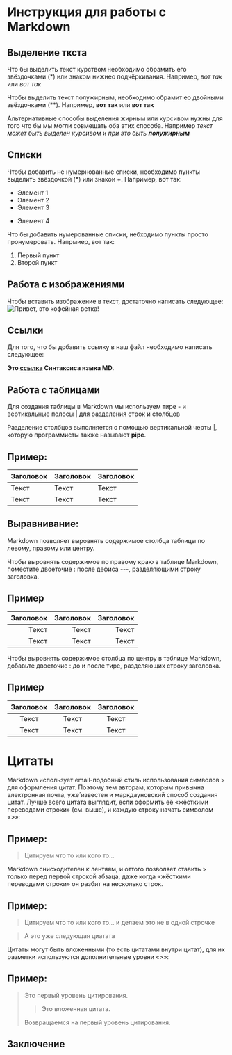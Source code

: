 # Инструкция для работы с Markdown

## Выделение ткста
Что бы выделить текст курством необходимо обрамить его звёздочками (*) или знаком нижнео подчёркивания. Например, *вот так* или _вот так_

Чтобы выделить текст полужирным, необходимо обрамит ео двойными звёздочками (**).
Например, **вот так** или __вот так__

Альтернативные способы выделения жирным или курсивом нужны для того что бы мы могли совмещать оба этих способа. Например _текст может быть выделен курсивом и при это быть **полужирным**_
## Списки

Чтобы добавить не нумернованные списки, необходимо пункты выделить звёздочкой (*) или знакои +.
Например, вот так:
* Элемент 1
* Элемент 2
* Элемент 3
+ Элемент 4

Что бы добавить нумерованные списки, небходимо пункты просто пронумеровать. 
Напрмиер, вот так: 
1. Первый пункт
2. Второй пункт

## Работа с изображениями
Чтобы вставить изображение в текст, достаточно написать следующее:
![Привет, это кофейная ветка!](coffee.jpg)
## Ссылки
Для того, что бы добавить ссылку в наш файл необходимо написать следующее: 

**Это [ссылка](https://texterra.ru/blog/ischerpyvayushchaya-shpargalka-po-sintaksisu-razmetki-markdown-na-zametku-avtoram-veb-razrabotchikam.html) Синтаксиса языка MD.**

## Работа с таблицами
Для создания таблицы в Markdown мы используем тире - и вертикальные полосы | для разделения строк и столбцов

Разделение столбцов выполняется с помощью вертикальной черты |, которую программисты также называют **pipe**.

## Пример:

|Заголовок|Заголовок|Заголовок|
|-----|-----|-----|
|Текст|Текст|Текст
|Текст|Текст|Текст

## Выравнивание:
Markdown позволяет выровнять содержимое столбца таблицы по левому, правому или центру.

Чтобы выровнять содержимое по правому краю в таблице Markdown, поместите двоеточие : после дефиса ---, разделяющими строку заголовка.
## Пример
|Заголовок|Заголовок|Заголовок|
|-----:|-----:|-----:|
|Текст|Текст|Текст
|Текст|Текст|Текст

Чтобы выровнять содержимое столбца по центру в таблице Markdown, добавьте двоеточие : до и после тире, разделяющих строку заголовка.
## Пример
|Заголовок|Заголовок|Заголовок|
|:-----:|:-----:|:-----:|
|Текст|Текст|Текст
|Текст|Текст|Текст

# Цитаты
Markdown использует email-подобный стиль использования символов > для оформления цитат. Поэтому тем авторам, которым привычна электронная почта, уже́ известен и маркдауновский способ создания цитат. Лучше всего цитата выглядит, если оформить её «жёсткими переводами строки» (см. выше), и каждую строку начать символом «>»:

## Пример: 
> Цитируем что то или кого то...

Markdown снисходителен к лентяям, и оттого позволяет ставить > только перед первой строкой абзаца, даже когда «жёсткими переводами строки» он разбит на несколько строк.

## Пример:
>Цитируем что то или кого то...
и делаем это не в одной строчке

> А это уже следующая циатата

Цитаты могут быть вложенными (то есть цитатами внутри цитат), для их разметки используются дополнительные уровни «>»:
## Пример:
> Это первый уровень цитирования.
>
> > Это вложенная цитата.
>
> Возвращаемся на первый уровень цитирования.

## Заключение